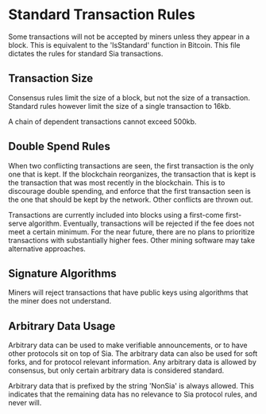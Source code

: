 Standard Transaction Rules
==========================

Some transactions will not be accepted by miners unless they appear in a block.
This is equivalent to the 'IsStandard' function in Bitcoin. This file dictates
the rules for standard Sia transactions.

Transaction Size
----------------

Consensus rules limit the size of a block, but not the size of a transaction.
Standard rules however limit the size of a single transaction to 16kb.

A chain of dependent transactions cannot exceed 500kb.

Double Spend Rules
------------------

When two conflicting transactions are seen, the first transaction is the only
one that is kept. If the blockchain reorganizes, the transaction that is kept
is the transaction that was most recently in the blockchain. This is to
discourage double spending, and enforce that the first transaction seen is the
one that should be kept by the network. Other conflicts are thrown out.

Transactions are currently included into blocks using a first-come first-serve
algorithm. Eventually, transactions will be rejected if the fee does not meet a
certain minimum. For the near future, there are no plans to prioritize
transactions with substantially higher fees. Other mining software may take
alternative approaches.

Signature Algorithms
--------------------

Miners will reject transactions that have public keys using algorithms that the
miner does not understand.

Arbitrary Data Usage
--------------------

Arbitrary data can be used to make verifiable announcements, or to have other
protocols sit on top of Sia. The arbitrary data can also be used for soft
forks, and for protocol relevant information. Any arbitrary data is allowed by
consensus, but only certain arbitrary data is considered standard.

Arbitrary data that is prefixed by the string 'NonSia' is always allowed. This
indicates that the remaining data has no relevance to Sia protocol rules, and
never will.
